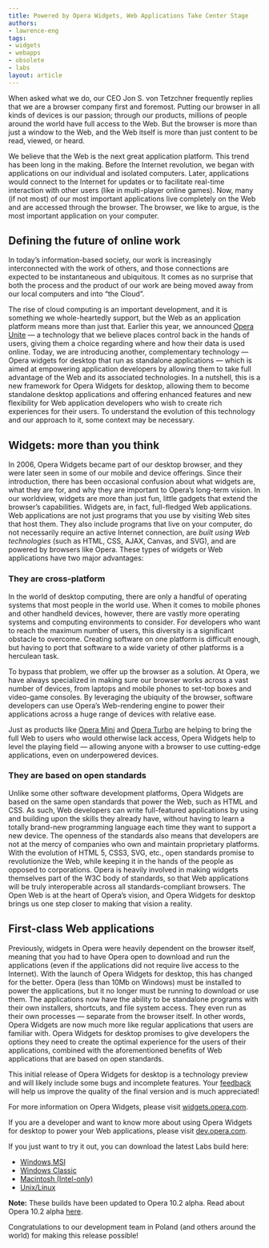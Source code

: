 ```yaml
---
title: Powered by Opera Widgets, Web Applications Take Center Stage
authors:
- lawrence-eng
tags:
- widgets
- webapps
- obsolete
- labs
layout: article
---
```


When asked what we do, our CEO Jon S. von Tetzchner frequently replies that we are a browser company first and foremost. Putting our browser in all kinds of devices is our passion; through our products, millions of people around the world have full access to the Web. But the browser is more than just a window to the Web, and the Web itself is more than just content to be read, viewed, or heard.

We believe that the Web is the next great application platform. This trend has been long in the making. Before the Internet revolution, we began with applications on our individual and isolated computers. Later, applications would connect to the Internet for updates or to facilitate real-time interaction with other users (like in multi-player online games). Now, many (if not most) of our most important applications live completely on the Web and are accessed through the browser. The browser, we like to argue, is the most important application on your computer.

## Defining the future of online work

In today’s information-based society, our work is increasingly interconnected with the work of others, and those connections are expected to be instantaneous and ubiquitous. It comes as no surprise that both the process and the product of our work are being moved away from our local computers and into “the Cloud”.

The rise of cloud computing is an important development, and it is something we whole-heartedly support, but the Web as an application platform means more than just that. Earlier this year, we announced [Opera Unite][1] — a technology that we believe places control back in the hands of users, giving them a choice regarding where and how their data is used online. Today, we are introducing another, complementary technology — Opera widgets for desktop that run as standalone applications — which is aimed at empowering application developers by allowing them to take full advantage of the Web and its associated technologies. In a nutshell, this is a new framework for Opera Widgets for desktop, allowing them to become standalone desktop applications and offering enhanced features and new flexibility for Web application developers who wish to create rich experiences for their users. To understand the evolution of this technology and our approach to it, some context may be necessary.

[1]: http://labs.opera.com/news/2009/06/16/

## Widgets: more than you think

In 2006, Opera Widgets became part of our desktop browser, and they were later seen in some of our mobile and device offerings. Since their introduction, there has been occasional confusion about what widgets are, what they are for, and why they are important to Opera’s long-term vision. In our worldview, widgets are more than just fun, little gadgets that extend the browser’s capabilities. Widgets are, in fact, full-fledged Web applications. Web applications are not just programs that you use by visiting Web sites that host them. They also include programs that live on your computer, do not necessarily require an active Internet connection, are _built using Web technologies_ (such as HTML, CSS, AJAX, Canvas, and SVG), and are powered by browsers like Opera. These types of widgets or Web applications have two major advantages:

### They are cross-platform

In the world of desktop computing, there are only a handful of operating systems that most people in the world use. When it comes to mobile phones and other handheld devices, however, there are vastly more operating systems and computing environments to consider. For developers who want to reach the maximum number of users, this diversity is a significant obstacle to overcome. Creating software on one platform is difficult enough, but having to port that software to a wide variety of other platforms is a herculean task.

To bypass that problem, we offer up the browser as a solution. At Opera, we have always specialized in making sure our browser works across a vast number of devices, from laptops and mobile phones to set-top boxes and video-game consoles. By leveraging the ubiquity of the browser, software developers can use Opera’s Web-rendering engine to power their applications across a huge range of devices with relative ease.

Just as products like [Opera Mini][2] and [Opera Turbo][3] are helping to bring the full Web to users who would otherwise lack access, Opera Widgets help to level the playing field — allowing anyone with a browser to use cutting-edge applications, even on underpowered devices.

[2]: http://www.opera.com/mini/
[3]: http://www.opera.com/browser/turbo/

### They are based on open standards

Unlike some other software development platforms, Opera Widgets are based on the same open standards that power the Web, such as HTML and CSS. As such, Web developers can write full-featured applications by using and building upon the skills they already have, without having to learn a totally brand-new programming language each time they want to support a new device. The openness of the standards also means that developers are not at the mercy of companies who own and maintain proprietary platforms. With the evolution of HTML 5, CSS3, SVG, etc., open standards promise to revolutionize the Web, while keeping it in the hands of the people as opposed to corporations. Opera is heavily involved in making widgets themselves part of the W3C body of standards, so that Web applications will be truly interoperable across all standards-compliant browsers. The Open Web is at the heart of Opera’s vision, and Opera Widgets for desktop brings us one step closer to making that vision a reality.

## First-class Web applications

Previously, widgets in Opera were heavily dependent on the browser itself, meaning that you had to have Opera open to download and run the applications (even if the applications did not require live access to the Internet). With the launch of Opera Widgets for desktop, this has changed for the better. Opera (less than 10Mb on Windows) must be installed to power the applications, but it no longer must be running to download or use them. The applications now have the ability to be standalone programs with their own installers, shortcuts, and file system access. They even run as their own processes — separate from the browser itself. In other words, Opera Widgets are now much more like regular applications that users are familiar with. Opera Widgets for desktop promises to give developers the options they need to create the optimal experience for the users of their applications, combined with the aforementioned benefits of Web applications that are based on open standards.

This initial release of Opera Widgets for desktop is a technology preview and will likely include some bugs and incomplete features. Your [feedback][4] will help us improve the quality of the final version and is much appreciated!

[4]: http://my.opera.com/community/forums/forum.dml?id=1296

For more information on Opera Widgets, please visit [widgets.opera.com][5].

[5]: http://widgets.opera.com/

If you are a developer and want to know more about using Opera Widgets for desktop to power your Web applications, please visit [dev.opera.com][6].

[6]: http://dev.opera.com/articles/view/opera-desktop-widgets-evolved/

If you just want to try it out, you can download the latest Labs build here:

- [Windows MSI][7]
- [Windows Classic][8]
- [Macintosh (Intel-only)][9]
- [Unix/Linux][10]

[7]: http://snapshot.opera.com/windows/Opera_1020_1895_in.exe
[8]: http://snapshot.opera.com/windows/Opera_1020_1895_classic.exe
[9]: http://snapshot.opera.com/mac/Opera_10.20_6793.dmg
[10]: http://snapshot.opera.com/unix/snapshot-4744/

**Note:** These builds have been updated to Opera 10.2 alpha.
Read about Opera 10.2 alpha [here][11].

[11]: http://my.opera.com/desktopteam/blog/opera-10-20-goes-alpha

Congratulations to our development team in Poland (and others around the world) for making this release possible!